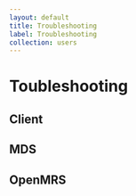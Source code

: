 ```yaml
---
layout: default
title: Troubleshooting
label: Troubleshooting
collection: users
---
```

# Toubleshooting

## Client

## MDS

## OpenMRS
